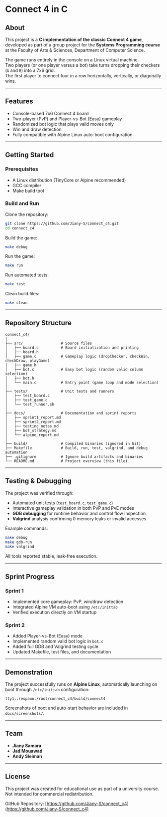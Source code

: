 # Connect 4 in C

## About
This project is a **C implementation of the classic Connect 4 game**, developed as part of a group project for the **Systems Programming course** at the Faculty of Arts & Sciences, Department of Computer Science.

The game runs entirely in the console on a Linux virtual machine.  
Two players (or one player versus a bot) take turns dropping their checkers (`A` and `B`) into a 7x6 grid.  
The first player to connect four in a row horizontally, vertically, or diagonally wins.

---

## Features
- Console-based 7x6 Connect 4 board
- Two-player (PvP) and Player-vs-Bot (Easy) gameplay
- Randomized bot logic that plays valid moves only
- Win and draw detection
- Fully compatible with Alpine Linux auto-boot configuration

---

## Getting Started

### Prerequisites
- A Linux distribution (TinyCore or Alpine recommended)
- GCC compiler
- Make build tool

### Build and Run
Clone the repository:
```bash
git clone https://github.com/Jiany-S/connect_c4.git
cd connect_c4
```

Build the game:
```bash
make debug
```

Run the game:
```bash
make run
```

Run automated tests:
```bash
make test
```

Clean build files:
```bash
make clean
```

---

## Repository Structure
```
connect_c4/
│
├── src/                 # Source files
│   ├── board.c          # Board initialization and printing
│   ├── board.h
│   ├── game.c           # Gameplay logic (dropChecker, checkWin, checkDraw, playGame)
│   ├── game.h
│   ├── bot.c            # Easy bot logic (random valid column selection)
│   ├── bot.h
│   └── main.c           # Entry point (game loop and mode selection)
│
├── tests/               # Unit tests and runners
│   ├── test_board.c
│   ├── test_game.c
│   └── test_runner.sh
│
├── docs/                # Documentation and sprint reports
│   ├── sprint1_report.md
│   ├── sprint2_report.md
│   ├── testing_notes.md
│   ├── bot_strategy.md
│   └── alpine_report.md
│
├── build/               # Compiled binaries (ignored in Git)
├── Makefile             # Build, run, test, valgrind, and debug automation
├── .gitignore           # Ignore build artifacts and binaries
└── README.md            # Project overview (this file)
```

---

## Testing & Debugging
The project was verified through:
- Automated unit tests (`test_board.c`, `test_game.c`)
- Interactive gameplay validation in both PvP and PvE modes
- **GDB debugging** for runtime behavior and control flow inspection
- **Valgrind** analysis confirming 0 memory leaks or invalid accesses

Example commands:
```bash
make debug
make gdb-run
make valgrind
```

All tools reported stable, leak-free execution.

---

## Sprint Progress
### Sprint 1
- Implemented core gameplay: PvP, win/draw detection
- Integrated Alpine VM auto-boot using `/etc/inittab`
- Verified execution directly on VM startup

### Sprint 2
- Added Player-vs-Bot (Easy) mode
- Implemented random valid bot logic in `bot.c`
- Added full GDB and Valgrind testing cycle
- Updated Makefile, test files, and documentation

---

## Demonstration
The project successfully runs on **Alpine Linux**, automatically launching on boot through `/etc/inittab` configuration:
```
tty1::respawn:/root/connect_c4/build/connect4
```
Screenshots of boot and auto-start behavior are included in `docs/screenshots/`.

---

## Team
- **Jiany Samara**
- **Jad Mouawad**
- **Andy Sleiman**

---

## License
This project was created for educational use as part of a university course.  
Not intended for commercial redistribution.

GitHub Repository: [https://github.com/Jiany-S/connect_c4](https://github.com/Jiany-S/connect_c4)